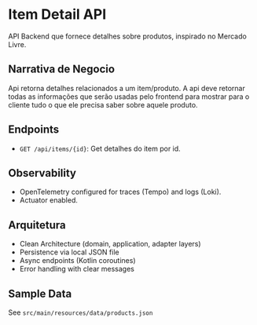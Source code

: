 # Item Detail API

API Backend que fornece detalhes sobre produtos, inspirado no Mercado Livre.


## Narrativa de Negocio

Api retorna detalhes relacionados a um item/produto. A api deve retornar todas as informações
que serão usadas pelo frontend para mostrar para o cliente tudo o que ele precisa saber sobre 
aquele produto.

## Endpoints

- `GET /api/items/{id}`: Get detalhes do item por id.

## Observability

- OpenTelemetry configured for traces (Tempo) and logs (Loki).
- Actuator enabled.

## Arquitetura

- Clean Architecture (domain, application, adapter layers)
- Persistence via local JSON file
- Async endpoints (Kotlin coroutines)
- Error handling with clear messages

## Sample Data

See `src/main/resources/data/products.json`